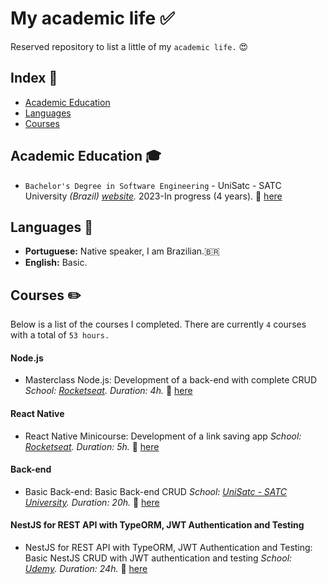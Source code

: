 # My academic life :white_check_mark:

Reserved repository to list a little of my `academic life.` :heart_eyes:

## Index :pushpin:
- [Academic Education](#education)
- [Languages](#languages)
- [Courses](#courses)

## Academic Education <a name="education"></a> :mortar_board:

- `Bachelor's Degree in Software Engineering` - UniSatc - SATC University _(Brazil) [website](https://unisatc.com.br/graduacao/engenharia-de-software/)._ 2023-In progress (4 years). :paperclip: [here](certificates/)

## Languages <a name="language"></a> :round_pushpin:

- **Portuguese:** Native speaker, I am Brazilian.:brazil:
- **English:** Basic.

## Courses <a name="courses"></a> :pencil2:

Below is a list of the courses I completed. There are currently `4` courses with a total of `53 hours.`

#### Node.js

- Masterclass Node.js: Development of a back-end with complete CRUD _School: [Rocketseat](https://app.rocketseat.com.br/?type=ALL)._ _Duration: 4h._ :paperclip: [here](/certificates/nodejs.pdf)

#### React Native

- React Native Minicourse: Development of a link saving app _School: [Rocketseat](https://app.rocketseat.com.br/?type=ALL)._ _Duration: 5h._ :paperclip: [here](https://app.rocketseat.com.br/certificates/9a0c2466-cabc-42ff-9e1b-0e6d98b712eb)

#### Back-end

- Basic Back-end: Basic Back-end CRUD _School: [UniSatc - SATC University](https://cursos.satc.edu.br/)._ _Duration: 20h._ :paperclip: [here](/certificates/backend%20certificado.pdf)

#### NestJS for REST API with TypeORM, JWT Authentication and Testing

- NestJS for REST API with TypeORM, JWT Authentication and Testing: Basic NestJS CRUD with JWT authentication and testing _School: [Udemy](https://www.udemy.com/certificate/UC-4df26e99-e68a-41f0-9f3e-af7fb157abbf/)._ _Duration: 24h._ :paperclip: [here](/certificates/udemy-nestjs.pdf)
